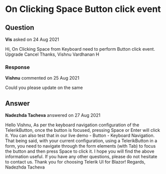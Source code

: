 # On Clicking Space Button click event

## Question

**Vis** asked on 24 Aug 2021

Hi, On Clicking Space from Keyboard need to perform Button click event. <EditForm OnValidSubmit="@OnFormValidSubmit" Model="@Model"> <TelerikButton Icon="save" ButtonType="@ButtonType.Submit" Primary="true">Upgrade</TelerikButton> <TelerikButton Icon="cancel" ButtonType="@ButtonType.Button" OnClick="@OnCancelClick">Cancel</TelerikButton> </EditForm> Thanks, Vishnu Vardhanan H

### Response

**Vishnu** commented on 25 Aug 2021

Could you please update on the same

## Answer

**Nadezhda Tacheva** answered on 27 Aug 2021

Hello Vishnu, As per the keyboard navigation configuration of the TelerikButton, once the button is focused, pressing Space or Enter will click it. You can also test that in our live demo - Button - Keyboard Navigation. That being said, with your current configuration, using a TelerikButton in a form, you need to navigate through the form elements (with Tab) to focus the button and then press Space to click it. I hope you will find the above information useful. If you have any other questions, please do not hesitate to contact us. Thank you for choosing Telerik UI for Blazor! Regards, Nadezhda Tacheva
